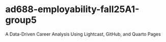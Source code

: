 # ad688-employability-fall25A1-group5
A Data-Driven Career Analysis Using Lightcast, GitHub, and Quarto Pages
